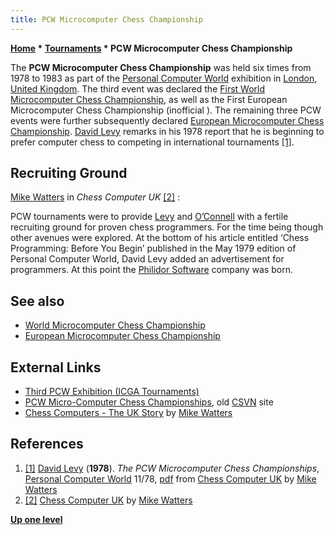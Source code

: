 ```yaml
---
title: PCW Microcomputer Chess Championship
---
```

**[Home](Home "Home") \* [Tournaments](Tournaments_and_Matches "Tournaments and Matches") \* PCW Microcomputer Chess Championship**


The **PCW Microcomputer Chess Championship** was held six times from 1978 to 1983 as part of the [Personal Computer World](Personal_Computer_World "Personal Computer World") exhibition in [London](https://en.wikipedia.org/wiki/London), [United Kingdom](https://en.wikipedia.org/wiki/United_Kingdom). The third event was declared the [First World Microcomputer Chess Championship](WMCCC_1980 "WMCCC 1980"), as well as the First European Microcomputer Chess Championship (inofficial ). The remaining three PCW events were further subsequently declared [European Microcomputer Chess Championship](European_Microcomputer_Chess_Championship "European Microcomputer Chess Championship"). [David Levy](David_Levy "David Levy") remarks in his 1978 report that he is beginning to prefer computer chess to competing in international tournaments <a id="cite-note-1" href="#cite-ref-1">[1]</a>.



## Recruiting Ground


[Mike Watters](Mike_Watters "Mike Watters") in *Chess Computer UK* <a id="cite-note-2" href="#cite-ref-2">[2]</a> :


PCW tournaments were to provide [Levy](David_Levy "David Levy") and [O’Connell](Kevin_O%E2%80%99Connell "Kevin O’Connell") with a fertile recruiting ground for proven chess programmers. For the time being though other avenues were explored. At the bottom of his article entitled ‘Chess Programming: Before You Begin’ published in the May 1979 edition of Personal Computer World, David Levy added an advertisement for programmers. At this point the [Philidor Software](Philidor_Software "Philidor Software") company was born.



 [](http://www.chesscomputeruk.com/html/chess_computers_-_the_uk_story.html) 
## See also


* [World Microcomputer Chess Championship](World_Microcomputer_Chess_Championship "World Microcomputer Chess Championship")
* [European Microcomputer Chess Championship](European_Microcomputer_Chess_Championship "European Microcomputer Chess Championship")


## External Links


* [Third PCW Exhibition (ICGA Tournaments)](https://www.game-ai-forum.org/icga-tournaments/event_info.php?id=3)
* [PCW Micro-Computer Chess Championships](http://old.csvn.nl/pcw_hist.html), old [CSVN](CSVN "CSVN") site
* [Chess Computers - The UK Story](http://www.chesscomputeruk.com/html/chess_computers_-_the_uk_story.html) by [Mike Watters](Mike_Watters "Mike Watters")


## References


1. <a id="cite-ref-1" href="#cite-note-1">[1]</a> [David Levy](David_Levy "David Levy") (**1978**). *The PCW Microcomputer Chess Championships*, [Personal Computer World](Personal_Computer_World "Personal Computer World") 11/78, [pdf](http://www.chesscomputeruk.com/PCW-MCC_1978.pdf) from [Chess Computer UK](http://www.chesscomputeruk.com/index.html) by [Mike Watters](Mike_Watters "Mike Watters")
2. <a id="cite-ref-2" href="#cite-note-2">[2]</a> [Chess Computer UK](http://www.chesscomputeruk.com/index.html) by [Mike Watters](Mike_Watters "Mike Watters")

**[Up one level](Tournaments_and_Matches "Tournaments and Matches")**







 
